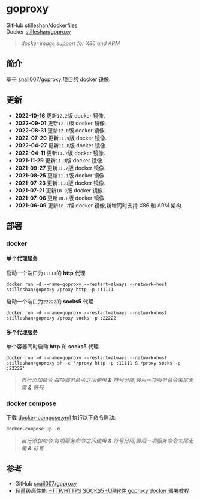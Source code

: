 # goproxy

GitHub [stilleshan/dockerfiles](https://github.com/stilleshan/dockerfiles)  
Docker [stilleshan/goproxy](https://hub.docker.com/r/stilleshan/goproxy)
> *docker image support for X86 and ARM*

## 简介
基于 [snail007/goproxy](https://github.com/snail007/goproxy) 项目的 docker 镜像.

## 更新
- **2022-10-16** 更新`12.2`版 docker 镜像.
- **2022-09-01** 更新`12.1`版 docker 镜像.
- **2022-08-31** 更新`12.0`版 docker 镜像.
- **2022-07-20** 更新`11.9`版 docker 镜像.
- **2022-04-27** 更新`11.8`版 docker 镜像.
- **2022-04-11** 更新`11.7`版 docker 镜像.
- **2021-11-29** 更新`11.3`版 docker 镜像.
- **2021-09-27** 更新`11.2`版 docker 镜像.
- **2021-08-25** 更新`11.1`版 docker 镜像.
- **2021-07-23** 更新`11.0`版 docker 镜像.
- **2021-07-21** 更新`10.9`版 docker 镜像.
- **2021-07-06** 更新`10.8`版 docker 镜像.
- **2021-06-09** 更新`10.7`版 docker 镜像,新增同时支持 X86 和 ARM 架构.

## 部署
### docker
#### 单个代理服务
启动一个端口为`11111`的 **http** 代理
```shell
docker run -d --name=goproxy --restart=always --network=host stilleshan/goproxy /proxy http -p :11111
```

启动一个端口为`22222`的 **socks5** 代理
```shell
docker run -d --name=goproxy --restart=always --network=host stilleshan/goproxy /proxy socks -p :22222
```

#### 多个代理服务
单个容器同时启动 **http** 和 **socks5** 代理
```shell
docker run -d --name=goproxy --restart=always --network=host stilleshan/goproxy sh -c '/proxy http -p :11111 & /proxy socks -p :22222'
```
> *自行添加命令,每项服务命令之间使用 **&** 符号分隔,最后一项服务命令末尾无需 **&** 符号.*

### docker compose
下载 [docker-compose.yml](https://raw.githubusercontent.com/stilleshan/dockerfiles/main/goproxy/docker-compose.yml) 执行以下命令启动:
```shell
docker-compose up -d
```
> *自行添加命令,每项服务命令之间使用 **&** 符号分隔,最后一项服务命令末尾无需 **&** 符号.*

## 参考
- GitHub [snail007/goproxy](https://github.com/snail007/goproxy)
- [轻量级高性能 HTTP/HTTPS SOCKS5 代理软件 goproxy docker 部署教程](https://www.ioiox.com/archives/131.html)

